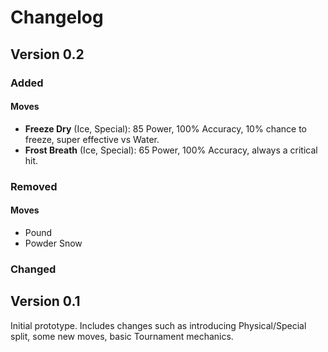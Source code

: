 # Changelog

## Version 0.2

### Added

#### Moves
- **Freeze Dry** (Ice, Special): 85 Power, 100% Accuracy, 10% chance to freeze, super effective vs Water.
- **Frost Breath** (Ice, Special): 65 Power, 100% Accuracy, always a critical hit.

### Removed

#### Moves
- Pound
- Powder Snow

### Changed


## Version 0.1

Initial prototype.
Includes changes such as introducing Physical/Special split, some new moves, basic Tournament mechanics.
